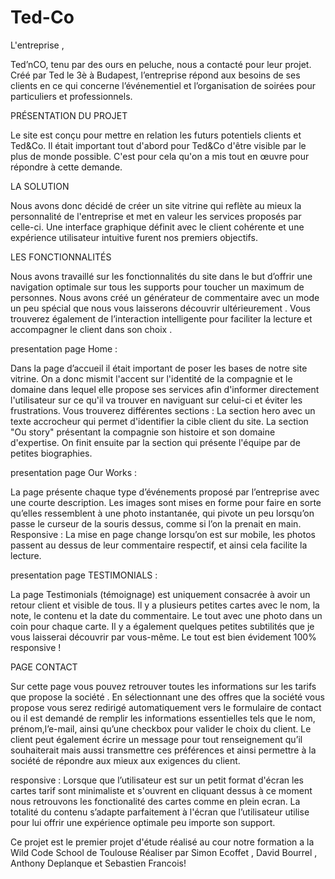 # Ted-Co

L'entreprise , 

Ted’nCO, tenu par des ours en peluche, nous a contacté pour leur projet. Créé par Ted le 3è à Budapest, l’entreprise répond aux besoins de ses clients en ce qui concerne l’événementiel et l’organisation de soirées pour particuliers et professionnels.

PRÉSENTATION DU PROJET 

 Le site est conçu pour mettre en relation les futurs potentiels clients et Ted&Co. 
Il était important tout d'abord pour Ted&Co d'être visible par le plus de monde possible. 
C'est pour cela qu'on a mis tout en œuvre pour répondre à cette demande.

LA SOLUTION

Nous avons donc décidé de créer un site vitrine qui reflète au mieux la personnalité de l'entreprise et met en valeur les services proposés par celle-ci. Une interface graphique définit avec le client cohérente et une expérience utilisateur intuitive furent nos premiers objectifs.

LES FONCTIONNALITÉS

Nous avons travaillé sur les fonctionnalités du site dans le but d’offrir une navigation optimale sur tous les supports pour toucher un maximum de personnes.
Nous avons créé un générateur de commentaire avec un mode un peu spécial que nous vous laisserons découvrir ultérieurement .
Vous trouverez également de l’interaction intelligente pour faciliter la lecture et accompagner le client dans son choix .

presentation page Home :

Dans la page d’accueil il était important de poser les bases de notre site vitrine. On a donc mismit l'accent sur l'identité de la compagnie et le domaine dans lequel elle propose ses services afin d'informer directement l'utilisateur sur ce qu'il va trouver en naviguant sur celui-ci et éviter les frustrations. 
Vous trouverez différentes sections :
La section hero avec un texte accrocheur qui permet d'identifier la cible client du site.
La section "Ou story" présentant la compagnie son histoire et son domaine d'expertise.
On finit ensuite par la section qui présente l'équipe par de petites biographies.

presentation page Our Works :

La page présente chaque type d’événements proposé par l’entreprise avec une courte description. Les images sont mises en forme pour faire en sorte qu’elles ressemblent à une photo instantanée, qui pivote un peu lorsqu’on passe le curseur de la souris dessus, comme si l’on la prenait en main. 
Responsive : La mise en page change lorsqu’on est sur mobile, les photos passent au dessus de leur commentaire respectif, et ainsi cela facilite la lecture. 

presentation page TESTIMONIALS :

La page Testimonials (témoignage) est uniquement consacrée à avoir un retour client et visible de tous. Il y a plusieurs petites cartes avec le nom, la note, le contenu et la date du commentaire. Le tout avec une photo dans un coin pour chaque carte. Il y a également quelques petites subtilités que je vous laisserai découvrir par vous-même. Le tout est bien évidement 100% responsive !

PAGE CONTACT

Sur cette page vous pouvez retrouver toutes les informations sur les tarifs que propose la société .
En sélectionnant une des offres que la société vous propose vous serez redirigé automatiquement vers le formulaire de contact ou il est demandé de remplir les informations essentielles tels que le nom, prénom,l’e-mail, ainsi qu’une checkbox pour valider le choix du client. 
Le client peut également écrire un message pour tout renseignement qu’il souhaiterait mais aussi transmettre ces préférences et ainsi permettre à la société de répondre aux mieux aux exigences du client.

responsive :
Lorsque que l’utilisateur est sur un petit format d'écran les cartes tarif sont minimaliste et s'ouvrent en cliquant dessus à ce moment nous retrouvons les fonctionalité des cartes comme en plein ecran.
La totalité du contenu s’adapte parfaitement à l'écran que l’utilisateur utilise pour lui offrir une expérience optimale peu importe son support.


Ce projet est le premier projet d'étude réalisé au cour notre formation a la Wild Code School de Toulouse 
Réaliser par Simon Ecoffet , David Bourrel , Anthony Deplanque et Sebastien Francois!

